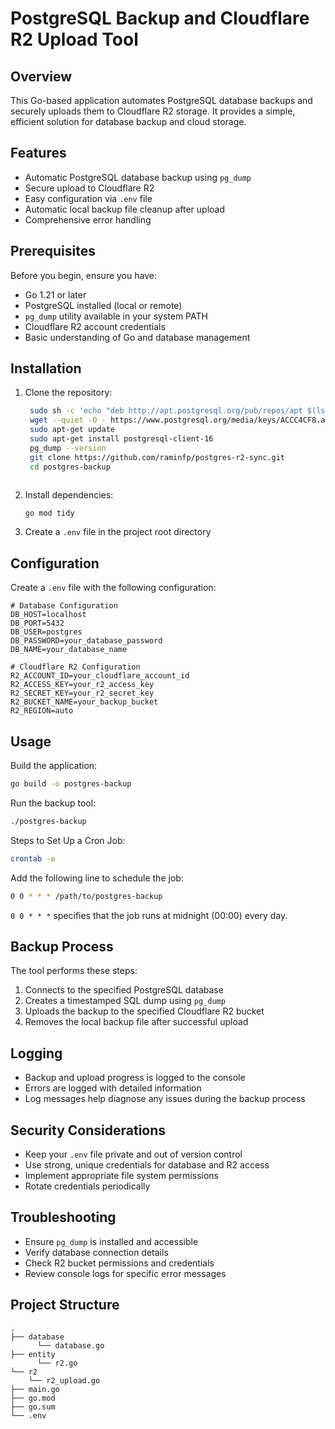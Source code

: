 
# PostgreSQL Backup and Cloudflare R2 Upload Tool

## Overview

This Go-based application automates PostgreSQL database backups and securely uploads them to Cloudflare R2 storage. It provides a simple, efficient solution for database backup and cloud storage.

## Features

- Automatic PostgreSQL database backup using `pg_dump`
- Secure upload to Cloudflare R2
- Easy configuration via `.env` file
- Automatic local backup file cleanup after upload
- Comprehensive error handling

## Prerequisites

Before you begin, ensure you have:

- Go 1.21 or later
- PostgreSQL installed (local or remote)
- `pg_dump` utility available in your system PATH
- Cloudflare R2 account credentials
- Basic understanding of Go and database management

## Installation

1. Clone the repository:
   ```bash
    sudo sh -c 'echo "deb http://apt.postgresql.org/pub/repos/apt $(lsb_release -cs)-pgdg main" > /etc/apt/sources.list.d/pgdg.list'
    wget --quiet -O - https://www.postgresql.org/media/keys/ACCC4CF8.asc | sudo apt-key add -
    sudo apt-get update
    sudo apt-get install postgresql-client-16
    pg_dump --version
    git clone https://github.com/raminfp/postgres-r2-sync.git
    cd postgres-backup
```

   ```

2. Install dependencies:
   ```bash
   go mod tidy
   ```

3. Create a `.env` file in the project root directory

## Configuration

Create a `.env` file with the following configuration:

```env
# Database Configuration
DB_HOST=localhost
DB_PORT=5432
DB_USER=postgres
DB_PASSWORD=your_database_password
DB_NAME=your_database_name

# Cloudflare R2 Configuration
R2_ACCOUNT_ID=your_cloudflare_account_id
R2_ACCESS_KEY=your_r2_access_key
R2_SECRET_KEY=your_r2_secret_key
R2_BUCKET_NAME=your_backup_bucket
R2_REGION=auto
```

## Usage

Build the application:
```bash
go build -o postgres-backup
```

Run the backup tool:
```bash
./postgres-backup
```
Steps to Set Up a Cron Job:
```bash
crontab -e
```
Add the following line to schedule the job:
```bash
0 0 * * * /path/to/postgres-backup
```
`0 0 * * *`  specifies that the job runs at midnight (00:00) every day.

## Backup Process

The tool performs these steps:
1. Connects to the specified PostgreSQL database
2. Creates a timestamped SQL dump using `pg_dump`
3. Uploads the backup to the specified Cloudflare R2 bucket
4. Removes the local backup file after successful upload

## Logging

- Backup and upload progress is logged to the console
- Errors are logged with detailed information
- Log messages help diagnose any issues during the backup process

## Security Considerations

- Keep your `.env` file private and out of version control
- Use strong, unique credentials for database and R2 access
- Implement appropriate file system permissions
- Rotate credentials periodically

## Troubleshooting

- Ensure `pg_dump` is installed and accessible
- Verify database connection details
- Check R2 bucket permissions and credentials
- Review console logs for specific error messages

## Project Structure

```
.
├── database
      └── database.go
├── entity
      └── r2.go
└── r2
    └── r2_upload.go
├── main.go
├── go.mod
├── go.sum
└── .env
```
